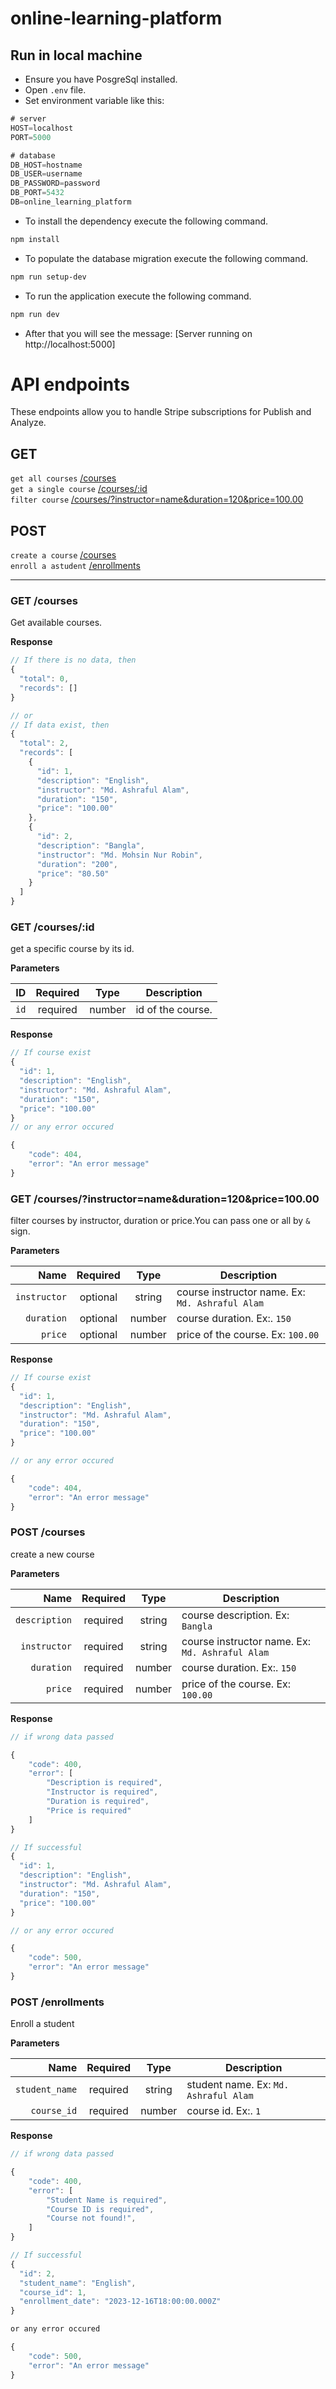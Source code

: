 # online-learning-platform

## Run in local machine

- Ensure you have PosgreSql installed.
- Open `.env` file.
- Set environment variable like this:

```js
# server
HOST=localhost
PORT=5000

# database
DB_HOST=hostname
DB_USER=username
DB_PASSWORD=password
DB_PORT=5432
DB=online_learning_platform
```

- To install the dependency execute the following command.

```sh
npm install
```

- To populate the database migration execute the following command.

```sh
npm run setup-dev
```

- To run the application execute the following command.

```sh
npm run dev
```

- After that you will see the message:
  [Server running on http://localhost:5000]

# API endpoints

These endpoints allow you to handle Stripe subscriptions for Publish and Analyze.

## GET

`get all courses` [/courses](#get-courses) <br/>
`get a single course` [/courses/:id](#get-single-course) <br/>
`filter course` [/courses/?instructor=name&duration=120&price=100.00](#get-courses-by-filtering) <br/>

## POST

`create a course` [/courses](#post-a-course) <br/>
`enroll a astudent` [/enrollments](#post-enroll-a-student) <br/>

---

### GET /courses

Get available courses.

**Response**

```js
// If there is no data, then
{
  "total": 0,
  "records": []
}

// or
// If data exist, then
{
  "total": 2,
  "records": [
    {
      "id": 1,
      "description": "English",
      "instructor": "Md. Ashraful Alam",
      "duration": "150",
      "price": "100.00"
    },
    {
      "id": 2,
      "description": "Bangla",
      "instructor": "Md. Mohsin Nur Robin",
      "duration": "200",
      "price": "80.50"
    }
  ]
}
```

### GET /courses/:id

get a specific course by its id.

**Parameters**

|   ID | Required |  Type  | Description       |
| ---: | :------: | :----: | ----------------- |
| `id` | required | number | id of the course. |

**Response**

```js
// If course exist
{
  "id": 1,
  "description": "English",
  "instructor": "Md. Ashraful Alam",
  "duration": "150",
  "price": "100.00"
}
// or any error occured

{
    "code": 404,
    "error": "An error message"
}
```

### GET /courses/?instructor=name&duration=120&price=100.00

filter courses by instructor, duration or price.You can pass one or all by `&` sign.

**Parameters**

|         Name | Required |  Type  | Description                                     |
| -----------: | :------: | :----: | ----------------------------------------------- |
| `instructor` | optional | string | course instructor name. Ex: `Md. Ashraful Alam` |
|   `duration` | optional | number | course duration. Ex:. `150`                     |
|      `price` | optional | number | price of the course. Ex: `100.00`               |

**Response**

```js
// If course exist
{
  "id": 1,
  "description": "English",
  "instructor": "Md. Ashraful Alam",
  "duration": "150",
  "price": "100.00"
}

// or any error occured

{
    "code": 404,
    "error": "An error message"
}
```

### POST /courses

create a new course

**Parameters**

|          Name | Required |  Type  | Description                                     |
| ------------: | :------: | :----: | ----------------------------------------------- |
| `description` | required | string | course description. Ex: `Bangla`                |
|  `instructor` | required | string | course instructor name. Ex: `Md. Ashraful Alam` |
|    `duration` | required | number | course duration. Ex:. `150`                     |
|       `price` | required | number | price of the course. Ex: `100.00`               |

**Response**

```js
// if wrong data passed

{
    "code": 400,
    "error": [
        "Description is required",
        "Instructor is required",
        "Duration is required",
        "Price is required"
    ]
}

// If successful
{
  "id": 1,
  "description": "English",
  "instructor": "Md. Ashraful Alam",
  "duration": "150",
  "price": "100.00"
}

// or any error occured

{
    "code": 500,
    "error": "An error message"
}
```

### POST /enrollments

Enroll a student

**Parameters**

|           Name | Required |  Type  | Description                           |
| -------------: | :------: | :----: | ------------------------------------- |
| `student_name` | required | string | student name. Ex: `Md. Ashraful Alam` |
|    `course_id` | required | number | course id. Ex:. `1`                   |

**Response**

```js
// if wrong data passed

{
    "code": 400,
    "error": [
        "Student Name is required",
        "Course ID is required",
        "Course not found!",
    ]
}

// If successful
{
  "id": 2,
  "student_name": "English",
  "course_id": 1,
  "enrollment_date": "2023-12-16T18:00:00.000Z"
}

or any error occured

{
    "code": 500,
    "error": "An error message"
}
```
